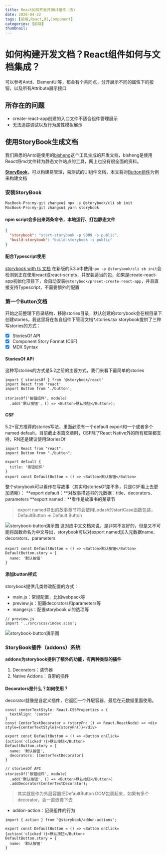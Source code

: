```yaml
---
title: React如何开发开源UI组件（五）
date: 2020-04-22
tags: [前端,React,UI,Component]
categories: [前端]
thumbnail:
---
```


# 如何构建开发文档？React组件如何与文档集成？
可以参考Antd、ElementUI等，都会有个共同点，分开展示不同的属性下的按钮，以及所有Attribute展示接口

## 所存在的问题
- create-react-app创建的入口文件不适合组件管理展示
- 无法追踪调试以及行为属性模拟展示

## 使用StoryBook生成文档
我们熟悉的Antd是使用的[bisheng](https://github.com/benjycui/bisheng)这个工具生成的开发文档，bisheng是使用React将md文件转为静态文件站点的工具，网上也没有很全面的资料。

**[StoryBook](https://github.com/storybookjs/storybook)**，可以构建易管理，易测试的UI组件文档，本文将对[Button组件](/post/how-to-develop-a-react-component-2)为例来构建文档

### 安装StoryBook
```bash
MacBook-Pro:my-git zhangxu$ npx -p @storybook/cli sb init
MacBook-Pro:my-git zhangxu$ yarn storybook
```
#### npm script会多出来两条命令，本地运行、打包静态文件
```json
{
  "storybook": "start-storybook -p 9009 -s public",
  "build-storybook": "build-storybook -s public"
}
```

#### 配合Typescript使用
[storybook with ts 文档](https://storybook.js.org/docs/configurations/typescript-config/)
在新版的5.3.x中使用`npx -p @storybook/cli sb init`会检测到正在使用react或react-scripts，并安装适当的包，如果是create-react-app初始化项目下，会自动安装`@storybook/preset-create-react-app`，并且直接支持Typescript，不需要额外的配置

### 第一个Button文档
开始之前整理下目录结构，移除stories目录，默认创建的storybook会在根目录下创建stories，我这里将在各自组件下管理文档*.stories.tsx
storybook提供了三种写stories的方式：
- [x] StoriesOf API
- [x] Component Story Format (CSF)
- [x] MDX Syntax

#### StoriesOf API
这种写stories的方式是5.2之前的主要方式，我们来看下最简单的stories
```tsx
import { storiesOf } from '@storybook/react'
import React from 'react'
import Button from './button';

storiesOf('按钮组件', module)
  .add('默认按钮', () => <Button>默认按钮</Button>);
```

#### CSF
5.2+官方推荐的stories写法，里面必须有一个default export和一个或者多个named default，目前截止本篇文章时，CSF除了React Native外的所有框架都支持，RN还是建议使用StoriesOf
```tsx
import React from "react";
import Button from "./button";

export default {
  title: '按钮组件'
}
export const DefaultButton = () => <Button>默认按钮</Button>
```

整个storybook可以看作在写故事（其实和storiesOf差不多，只是CSF看上去更加清晰）：
**export default：**对故事描述书的元数据：title、decorators、parameters
**export named：**看作是故事书的某章节
> export named导出的故事章节将会使用Lodash的startCase函数包装，DefaultButton => Default Button

![storybook-button演示图](https://cdn.compelcode.com/image/fe/storybook-buitton-1.jpg)
这对应中文文档来说，是非常不友好的，但是又不可能将函数命名为中文导出，storybook可以对export named加入元数据name、decorators、parameters
```tsx
export const DefaultButton = () => <Button>默认按钮</Button>
DefaultButton.story = {
  name: '默认按钮'
}
```

#### 添加button样式
storybook提供几类修改配置的方式：
- main.js：常规配置，比如webpack等
- preview.js：配置decorators和parameters等
- manger.js：配置storybook ui的选项等

```tsx
// preview.js
import '../src/scss/index.scss';
```

![storybook-button演示图](https://cdn.compelcode.com/image/fe/storybook-buitton.jpg)

### StoryBook插件（addons）系统
**addons为storybook提供了额外的功能，有两种类型的插件**
1. Decorators：装饰器
2. Native Addons：自带的插件

#### Decorators是什么？如何使用？
decorator就像是自定义插件，它返回一个外层容器，最后在元数据里面使用。
```tsx
const centerTextStyle: React.CSSProperties = {
  textAlign: 'center'
}
const CenterTextDecorator = (storyFn: () => React.ReactNode) => <div style={centerTextStyle}>{storyFn()}</div>

export const DefaultButton = () => <Button onClick={action('clicked')}>默认按钮</Button>
DefaultButton.story = {
  name: '默认按钮',
  decorators: [CenterTextDecorator]
}

// storiesOf API
storiesOf('按钮组件', module)
  .add('默认按钮', () => <Button>默认按钮</Button>)
  .addDecorator(CenterTextDecorator);
```
> 其实就是作为外层容器把DefaultButton DOM包裹起来，如果有多个decorator，会一直嵌套下去

- addon-action：记录组件的行为

```tsx
import { action } from '@storybook/addon-actions';

export const DefaultButton = () => <Button onClick={action('clicked')}>默认按钮</Button>
DefaultButton.story = {
  name: '默认按钮'
}
```